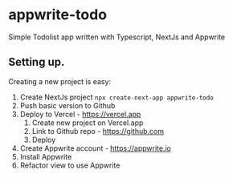 # appwrite-todo
Simple Todolist app written with Typescript, NextJs and Appwrite





## Setting up.

Creating a new project is easy:
1. Create NextJs project `npx create-next-app appwrite-todo`
2. Push basic version to Github
3. Deploy to Vercel - https://vercel.app
   1. Create new project on Vercel.app
   2. Link to Github repo - https://github.com
   3. Deploy
4. Create Appwrite account - https://appwrite.io
5. Install Appwrite
6. Refactor view to use Appwrite
